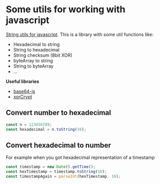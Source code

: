 # Some utils for working with javascript

[String utils for javascript](./utils/str-utils.js). This is a library with some util functions like: 
* Hexadecimal to string
* String to hexadecimal
* String checksum (8bit XOR)
* byteArray to string
* String to byteArray
* ...

**Useful libraries**
* [base64-js](https://www.npmjs.com/package/base64-js)
* [xorCrypt](https://www.npmjs.com/package/xor-crypt)

## Convert number to hexadecimal
```javascript
const n = 123456789;
const hexadecimal = n.toString(16);
```

## Convert hexadecimal to number

For example when you got hexadecimal representation of a timestamp
```javascript
const timestamp = new Date().getTime();
const hexTimestamp = timestamp.toString(16);
const timestampAgain = parseInt(hexTimestamp, 16);
```